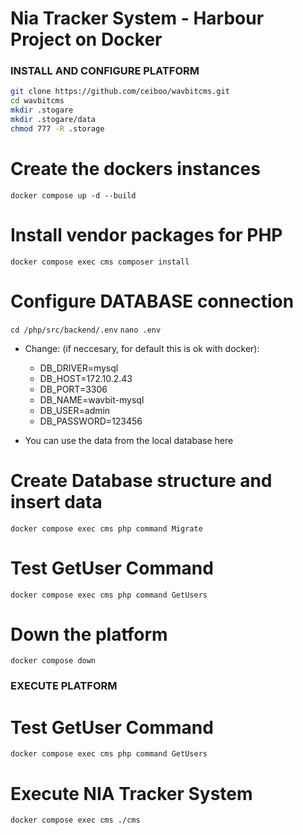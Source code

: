 # Nia Tracker System - Harbour Project on Docker

### INSTALL AND CONFIGURE PLATFORM ###
```bash
git clone https://github.com/ceiboo/wavbitcms.git
cd wavbitcms
mkdir .stogare
mkdir .stogare/data
chmod 777 -R .storage
```
# Create the dockers instances
`docker compose up -d --build`

# Install vendor packages for PHP
`docker compose exec cms composer install`

# Configure DATABASE connection
`cd /php/src/backend/.env`
`nano .env`
- Change: (if neccesary, for default this is ok with docker):

    - DB_DRIVER=mysql
    - DB_HOST=172.10.2.43
    - DB_PORT=3306
    - DB_NAME=wavbit-mysql
    - DB_USER=admin
    - DB_PASSWORD=123456

* You can use the data from the local database here


# Create Database structure and insert data
`docker compose exec cms php command Migrate`

# Test GetUser Command
`docker compose exec cms php command GetUsers`

# Down the platform
`docker compose down`


### EXECUTE PLATFORM ###

# Test GetUser Command
`docker compose exec cms php command GetUsers`

# Execute NIA Tracker System
`docker compose exec cms ./cms`
